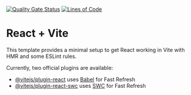[![Quality Gate Status](https://sonar.tobiketogo.shop/api/project_badges/measure?project=ToBikeToGo_Front&metric=alert_status&token=sqb_42ad2e95010ec2efe8d2c49a93de3fa6cac32c22)](https://sonar.tobiketogo.shop/dashboard?id=ToBikeToGo_Front)
[![Lines of Code](https://sonar.tobiketogo.shop/api/project_badges/measure?project=ToBikeToGo_Front&metric=ncloc&token=sqb_42ad2e95010ec2efe8d2c49a93de3fa6cac32c22)](https://sonar.tobiketogo.shop/dashboard?id=ToBikeToGo_Front)
# React + Vite

This template provides a minimal setup to get React working in Vite with HMR and some ESLint rules.

Currently, two official plugins are available:

- [@vitejs/plugin-react](https://github.com/vitejs/vite-plugin-react/blob/main/packages/plugin-react/README.md) uses [Babel](https://babeljs.io/) for Fast Refresh
- [@vitejs/plugin-react-swc](https://github.com/vitejs/vite-plugin-react-swc) uses [SWC](https://swc.rs/) for Fast Refresh
